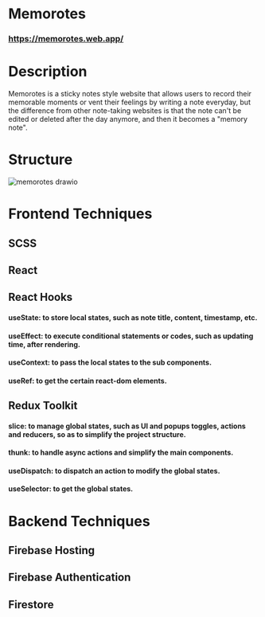 # Memorotes
### https://memorotes.web.app/

# Description
Memorotes is a sticky notes style website that allows users to record their memorable moments or vent their feelings by writing a note everyday, but the difference from other note-taking websites is that the note can't be edited or deleted after the day anymore, and then it becomes a "memory note".

# Structure
![memorotes drawio](https://user-images.githubusercontent.com/19690558/174428538-e6c4e27c-1cbe-45ed-bf70-cfa0855f8f96.png)

# Frontend Techniques
## SCSS

## React

## React Hooks
#### useState: to store local states, such as note title, content, timestamp, etc.
#### useEffect: to execute conditional statements or codes, such as updating time, after rendering.
#### useContext: to pass the local states to the sub components.
#### useRef: to get the certain react-dom elements.

## Redux Toolkit
#### slice: to manage global states, such as UI and popups toggles, actions and reducers, so as to simplify the project structure.
#### thunk: to handle async actions and simplify the main components.
#### useDispatch: to dispatch an action to modify the global states.
#### useSelector: to get the global states.

# Backend Techniques
## Firebase Hosting
## Firebase Authentication
## Firestore
